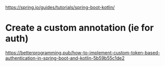 https://spring.io/guides/tutorials/spring-boot-kotlin/


# Create a custom annotation (ie for auth)
https://betterprogramming.pub/how-to-implement-custom-token-based-authentication-in-spring-boot-and-kotlin-5b59b55c1de2